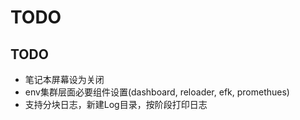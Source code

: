 
# TODO

## TODO

* 笔记本屏幕设为关闭
* env集群层面必要组件设置(dashboard, reloader, efk, promethues)
* 支持分块日志，新建Log目录，按阶段打印日志